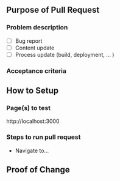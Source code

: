 <!-- Thanks for contributing! -->
## Purpose of Pull Request

### Problem description

<!-- Update "[ ]" to "[x]" to check a box -->
- [ ] Bug report
- [ ] Content update
- [ ] Process update (build, deployment, ... )

<!-- Paste a link here if referencing an issue otherwise describe the issue -->

### Acceptance criteria

<!-- Describe how the PR resolves the issue -->

## How to Setup

### Page(s) to test

http://localhost:3000

### Steps to run pull request

- Navigate to...

## Proof of Change

<!-- Place screenshots of GIFs of visual changes -->